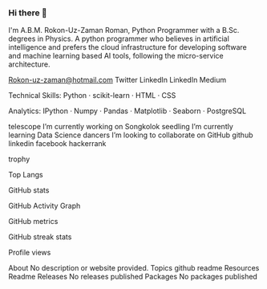 ### Hi there 👋

<!--
**RokonUZ/RokonUZ** is a ✨ _special_ ✨ repository because its `README.md` (this file) appears on your GitHub profile.

Here are some ideas to get you started:

- 🔭 I’m currently working on ...
- 🌱 I’m currently learning ...
- 👯 I’m looking to collaborate on ...
- 🤔 I’m looking for help with ...
- 💬 Ask me about ...
- 📫 How to reach me: ...
- 😄 Pronouns: ...
- ⚡ Fun fact: ...
-->



I'm A.B.M. Rokon-Uz-Zaman Roman, Python Programmer  with a  B.Sc.  degrees in Physics. A python programmer  who believes in artificial intelligence and prefers the cloud infrastructure for developing software and machine learning based AI tools, following the micro-service architecture.

Rokon-uz-zaman@hotmail.com Twitter LinkedIn LinkedIn Medium 



Technical Skills: Python · scikit-learn · HTML · CSS

Analytics: IPython · Numpy · Pandas · Matplotlib · Seaborn · PostgreSQL

telescope I’m currently working on Songkolok
seedling I’m currently learning Data Science
dancers I’m looking to collaborate on GitHub
github linkedin facebook hackerrank

trophy

Top Langs

GitHub stats

GitHub Activity Graph

GitHub metrics

GitHub streak stats

Profile views

About
No description or website provided.
Topics
github readme
Resources
 Readme
Releases
No releases published
Packages
No packages published
